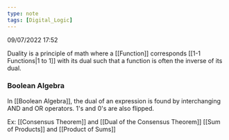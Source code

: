 ```yaml
---
type: note
tags: [Digital_Logic]
---
```

09/07/2022 17:52

  

Duality is a principle of math where a [[Function]] corresponds [[1-1 Functions|1 to 1]] with its dual such that a function is often the inverse of its dual.

### Boolean Algebra
In [[Boolean Algebra]], the dual of an expression is found by interchanging AND and OR operators. 1's and 0's are also flipped. 

Ex:
[[Consensus Theorem]] and [[Dual of the Consensus Theorem]]
[[Sum of Products]] and [[Product of Sums]]
